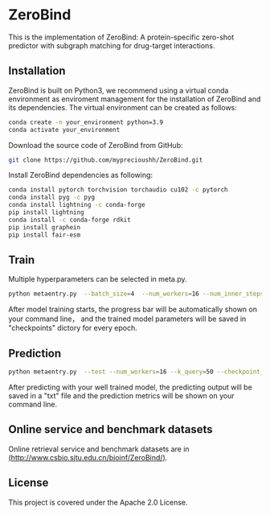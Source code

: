 # ZeroBind
This is the implementation of ZeroBind: A protein-specific zero-shot predictor with subgraph matching for drug-target interactions.
## Installation
ZeroBind is built on Python3, we recommend using a virtual conda environment as enviroment management for the installation of ZeroBind and its dependencies. The virtual environment can be created as follows:
```bash
conda create -n your_environment python=3.9
conda activate your_environment
```
Download the source code of ZeroBind from GitHub:
```bash
git clone https://github.com/myprecioushh/ZeroBind.git
```
Install ZeroBind dependencies as following:
```bash
conda install pytorch torchvision torchaudio cu102 -c pytorch
conda install pyg -c pyg
conda install lightning -c conda-forge
pip install lightning
conda install -c conda-forge rdkit
pip install graphein
pip install fair-esm
```
## Train
Multiple hyperparameters can be selected in meta.py. 
```bash
python metaentry.py  --batch_size=4  --num_workers=16 --num_inner_steps=5 --k_query=50
```
After model training starts, the progress bar will be automatically shown on your command line， and the trained model parameters will be saved in "checkpoints" dictory for every epoch.
## Prediction
```bash
python metaentry.py  --test --num_workers=16 --k_query=50 --checkpoint_path="your_model_path"
```
After predicting with your well trained model, the predicting output will be saved in a "txt" file and the prediction metrics will be shown on your command line.
## Online service and benchmark datasets
Online retrieval service and benchmark datasets are in [(http://www.csbio.sjtu.edu.cn/bioinf/ZeroBind/)](http://www.csbio.sjtu.edu.cn/bioinf/ZeroBind/index.html).

## License
This project is covered under the Apache 2.0 License.
